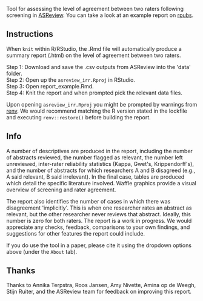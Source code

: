 Tool for assessing the level of agreement between two raters following screening in [ASReview](https://asreview.nl/). You can take a look at an example report on [rpubs](https://rpubs.com/langton_/asreview_report_example).

## Instructions

When `knit` within R/RStudio, the .Rmd file will automatically produce a summary report (.html) on the level of agreement between two raters.

Step 1: Download and save the .csv outputs from ASReview into the 'data' folder.  
Step 2: Open up the `asreview_irr.Rproj` in RStudio.  
Step 3: Open report_example.Rmd.  
Step 4: Knit the report and when prompted pick the relevant data files.  

Upon opening `asreview_irr.Rproj` you might be prompted by warnings from [renv](https://rstudio.github.io/renv/articles/renv.html). We would recommend matching the R version stated in the lockfile and executing `renv::restore()` before building the report.

## Info

A number of descriptives are produced in the report, including the number of abstracts reviewed, the number flagged as relevant, the number left unreviewed, inter-rater reliability statistics (Kappa, Gwet's, Krippendorff's), and the number of abstracts for which researchers A and B disagreed (e.g., A said relevant, B said irrelevant). In the final case, tables are produced which detail the specific literature involved. Waffle graphics provide a visual overview of screening and rater agreement.

The report also identifies the number of cases in which there was disagreement 'implicitly'. This is when one researcher rates an abstract as relevant, but the other researcher never reviews that abstract. Ideally, this number is zero for both raters.
The report is a work in progress. We would appreciate any checks, feedback, comparisons to your own findings, and suggestions for other features the report could include.

If you do use the tool in a paper, please cite it using the dropdown options above (under the `About` tab).

## Thanks

Thanks to Annika Terpstra, Roos Jansen, Amy Nivette, Amina op de Weegh, Stijn Ruiter, and the ASReview team for feedback on improving this report.

